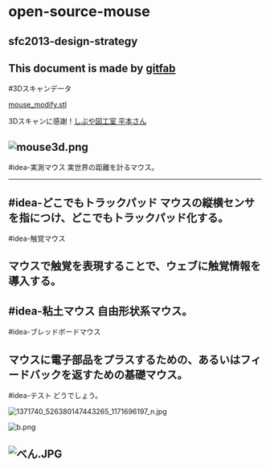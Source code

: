 # open-source-mouse
## sfc2013-design-strategy
This document is made by [gitfab](http://gitfab.org)
---
#3Dスキャンデータ

[mouse_modify.stl](https://raw.github.com/dadaa/open-source-mouse/master/gitfab/resources/mouse_modify.stl)

3Dスキャンに感謝！[しぶや図工室 平本さん](http://shibuya.abbalab.com/)


![mouse3d.png](https://raw.github.com/dadaa/open-source-mouse/master/gitfab/resources/mouse3d.png)
---
#idea-実測マウス
実世界の距離を計るマウス。

---
#idea-どこでもトラックパッド
マウスの縦横センサを指につけ、どこでもトラックパッド化する。
---
#idea-触覚マウス

マウスで触覚を表現することで、ウェブに触覚情報を導入する。
---
#idea-粘土マウス
自由形状系マウス。
---
#idea-ブレッドボードマウス

マウスに電子部品をプラスするための、あるいはフィードバックを返すための基礎マウス。
---
#idea-テスト
どうでしょう。


![1371740_526380147443265_1171696197_n.jpg](https://raw.github.com/dadaa/open-source-mouse/master/gitfab/resources/1371740_526380147443265_1171696197_n.jpg)

![b.png](https://raw.github.com/dadaa/open-source-mouse/master/gitfab/resources/b.png)

![べん.JPG](https://raw.github.com/dadaa/open-source-mouse/master/gitfab/resources/べん.JPG)
---
